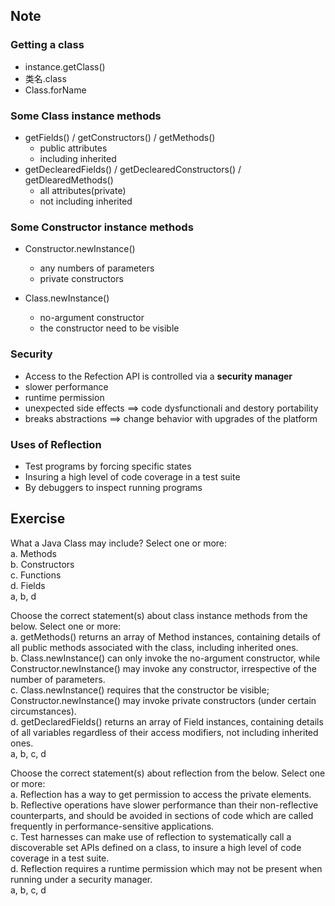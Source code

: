## Note
### Getting a class
- instance.getClass()
- 类名.class
- Class.forName

### Some Class instance methods
- getFields() / getConstructors() / getMethods()
	- public attributes
	- including inherited
- getDeclearedFields() / getDeclearedConstructors() / getDlearedMethods()
	- all attributes(private)
	- not including inherited

### Some Constructor instance methods
- Constructor.newInstance()
	- any numbers of parameters
	- private constructors

- Class.newInstance()
	- no-argument constructor
	- the constructor need to be visible

### Security
- Access to the Refection API is controlled via a **security manager**
- slower performance
- runtime permission
- unexpected side effects ==> code dysfunctionali and destory portability
- breaks abstractions ==> change behavior with upgrades of the platform

### Uses of Reflection
- Test programs by forcing specific states
- Insuring a high level of code coverage in a test suite
- By debuggers to inspect running programs


## Exercise
What a Java Class may include? Select one or more:  
a. Methods  
b. Constructors  
c. Functions  
d. Fields  
a, b, d  

Choose the correct statement(s) about class instance methods from the below. Select one or more:  
a. getMethods() returns an array of Method instances, containing details of all public methods associated with the class, including inherited ones.  
b. Class.newInstance() can only invoke the no-argument constructor, while Constructor.newInstance() may invoke any constructor, irrespective of the number of parameters.  
c. Class.newInstance() requires that the constructor be visible; Constructor.newInstance() may invoke private constructors (under certain circumstances).  
d. getDeclaredFields() returns an array of Field instances, containing details of all variables regardless of their access modifiers, not including inherited ones.  
a, b, c, d  

Choose the correct statement(s) about reflection from the below. Select one or more:  
a. Reflection has a way to get permission to access the private elements.  
b. Reflective operations have slower performance than their non-reflective counterparts, and should be avoided in sections of code which are called frequently in performance-sensitive applications.  
c. Test harnesses can make use of reflection to systematically call a discoverable set APIs defined on a class, to insure a high level of code coverage in a test suite.  
d. Reflection requires a runtime permission which may not be present when running under a security manager.  
a, b, c, d  
